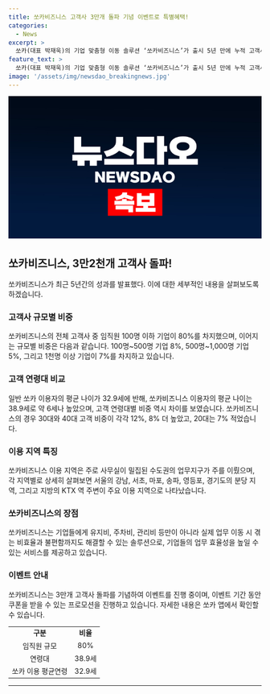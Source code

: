 ```yaml
---
title: 쏘카비즈니스 고객사 3만개 돌파 기념 이벤트로 특별혜택!
categories:
  - News
excerpt: >
  쏘카(대표 박재욱)의 기업 맞춤형 이동 솔루션 ‘쏘카비즈니스’가 출시 5년 만에 누적 고객사 3만2천개를 돌파했다. 최근 3년간 연평균 70.6%의 매출 증가율을 기록하여 가파른 성장세를 보이고 있으며, 임직원 100명 이하 기업이 80%를 차지한다. 서비스 이용 지역은 수도권과 KTX 역 주변에서 활발하며, 법인 소유 차량을 모바일로 예약하고 이용할 수 있는 ‘쏘카 FMS’도 제공하고 있다. 이 밖에도 7월 22일까지 이벤트를 통해 다양한 할인 혜택을 제공하고 있다.
feature_text: >
  쏘카(대표 박재욱)의 기업 맞춤형 이동 솔루션 ‘쏘카비즈니스’가 출시 5년 만에 누적 고객사 3만2천개를 돌파했다. 최근 3년간 연평균 70.6%의 매출 증가율을 기록하여 가파른 성장세를 보이고 있으며, 임직원 100명 이하 기업이 80%를 차지한다. 서비스 이용 지역은 수도권과 KTX 역 주변에서 활발하며, 법인 소유 차량을 모바일로 예약하고 이용할 수 있는 ‘쏘카 FMS’도 제공하고 있다. 이 밖에도 7월 22일까지 이벤트를 통해 다양한 할인 혜택을 제공하고 있다.
image: '/assets/img/newsdao_breakingnews.jpg'
---
```


<p><img src="/assets/img/newsdao_breakingnews.jpg" alt="koreaapp 속보" /></p>

<h2 data-ke-size="size26">쏘카비즈니스, 3만2천개 고객사 돌파!</h2>

<p data-ke-size="size16">쏘카비즈니스가 최근 5년간의 성과를 발표했다. 이에 대한 세부적인 내용을 살펴보도록 하겠습니다. </p>

<h3>고객사 규모별 비중</h3>

<p data-ke-size="size16">쏘카비즈니스의 전체 고객사 중 임직원 100명 이하 기업이 80%를 차지했으며, 이어지는 규모별 비중은 다음과 같습니다. 100명~500명 기업 8%, 500명~1,000명 기업 5%, 그리고 1천명 이상 기업이 7%를 차지하고 있습니다.</p>

<h3>고객 연령대 비교</h3>

<p data-ke-size="size16">일반 쏘카 이용자의 평균 나이가 32.9세에 반해, 쏘카비즈니스 이용자의 평균 나이는 38.9세로 약 6세나 높았으며, 고객 연령대별 비중 역시 차이를 보였습니다. 쏘카비즈니스의 경우 30대와 40대 고객 비중이 각각 12%, 8% 더 높았고, 20대는 7% 적었습니다.</p>

<h3>이용 지역 특징</h3>

<p data-ke-size="size16">쏘카비즈니스 이용 지역은 주로 사무실이 밀집된 수도권의 업무지구가 주를 이뤘으며, 각 지역별로 상세히 살펴보면 서울의 강남, 서초, 마포, 송파, 영등포, 경기도의 분당 지역, 그리고 지방의 KTX 역 주변이 주요 이용 지역으로 나타났습니다.</p>

<h3>쏘카비즈니스의 장점</h3>

<p data-ke-size="size16">쏘카비즈니스는 기업들에게 유지비, 주차비, 관리비 등만이 아니라 실제 업무 이동 시 겪는 비효율과 불편함까지도 해결할 수 있는 솔루션으로, 기업들의 업무 효율성을 높일 수 있는 서비스를 제공하고 있습니다.</p>

<h3>이벤트 안내</h3>

<p data-ke-size="size16">쏘카비즈니스는 3만개 고객사 돌파를 기념하여 이벤트를 진행 중이며, 이벤트 기간 동안 쿠폰을 받을 수 있는 프로모션을 진행하고 있습니다. 자세한 내용은 쏘카 앱에서 확인할 수 있습니다.</p>

<table>
    <tbody>
        <tr>
            <td style="text-align: center; height: 17px;"><b>구분</b></td>
            <td style="text-align: center; height: 17px;"><b>비율</b></td>
        </tr>
        <tr>
            <td style="text-align: center; height: 17px;">임직원 규모</td>
            <td style="text-align: center; height: 17px;">80%</td>
        </tr>
        <tr>
            <td style="text-align: center; height: 17px;">연령대</td>
            <td style="text-align: center; height: 17px;">38.9세</td>
        </tr>
        <tr>
            <td style="text-align: center; height: 17px;">쏘카 이용 평균연령</td>
            <td style="text-align: center; height: 17px;">32.9세</td>
        </tr>
    </tbody>
</table>

<p><hr></p>

